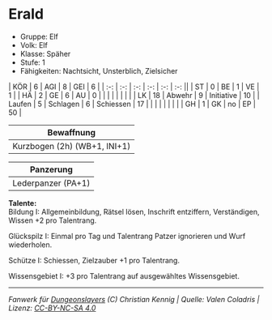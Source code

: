 # Erald  
- Gruppe: Elf  
- Volk: Elf  
- Klasse: Späher  
- Stufe: 1  
- Fähigkeiten: Nachtsicht, Unsterblich, Zielsicher  


| KÖR    | 6  | AGI      | 8  | GEI        | 6  |
| :-: | :-: | :-: | :-: | :-: | :-: ||
| ST     | 0  | BE       | 1  | VE         | 1  |
| HÄ     | 2  | GE       | 6  | AU         | 0  |
|        |    |          |    |            |    |
| LK     | 18 | Abwehr   | 9  | Initiative | 10 |
| Laufen | 5  | Schlagen | 6  | Schiessen  | 17 |
|        |    |          |    |            |    |
| GH     | 1  | GK       | no | EP         | 50 |


| Bewaffnung |
| --- |
| Kurzbogen (2h) (WB+1, INI+1) |


| Panzerung |
| --- |
| Lederpanzer (PA+1) |


**Talente:**  
Bildung I: Allgemeinbildung, Rätsel lösen, Inschrift entziffern, Verständigen, Wissen +2 pro Talentrang.

Glückspilz I: Einmal pro Tag und Talentrang Patzer ignorieren und Wurf wiederholen.

Schütze I: Schiessen, Zielzauber +1 pro Talentrang.

Wissensgebiet I: +3 pro Talentrang auf ausgewähltes Wissensgebiet.





___
*Fanwerk für [Dungeonslayers](https://www.dungeonslayers.net/) (C) Christian Kennig | Quelle: Valen Coladris | Lizenz: [CC-BY-NC-SA 4.0](https://creativecommons.org/licenses/by-nc-sa/4.0/deed.de)*
